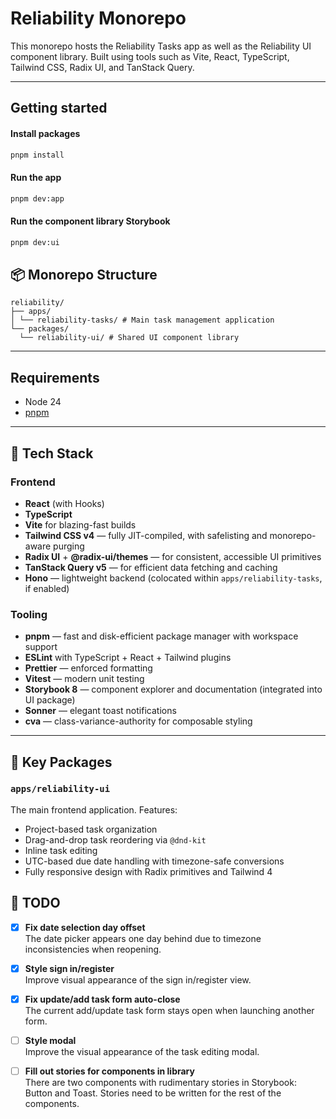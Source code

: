 # Reliability Monorepo

This monorepo hosts the Reliability Tasks app as well as the Reliability UI component library. Built using tools such as Vite, React, TypeScript, Tailwind CSS, Radix UI, and TanStack Query.

---

## Getting started

#### Install packages

```bash
pnpm install
```

#### Run the app

```bash
pnpm dev:app
```

#### Run the component library Storybook

```bash
pnpm dev:ui
```

## 📦 Monorepo Structure

```
reliability/
├── apps/
│ └── reliability-tasks/ # Main task management application
└── packages/
  └── reliability-ui/ # Shared UI component library
```

---

## Requirements

- Node 24
- [pnpm](https://pnpm.io/installation)

---

## 🔧 Tech Stack

### Frontend

- **React** (with Hooks)
- **TypeScript**
- **Vite** for blazing-fast builds
- **Tailwind CSS v4** — fully JIT-compiled, with safelisting and monorepo-aware purging
- **Radix UI** + **@radix-ui/themes** — for consistent, accessible UI primitives
- **TanStack Query v5** — for efficient data fetching and caching
- **Hono** — lightweight backend (colocated within `apps/reliability-tasks`, if enabled)

### Tooling

- **pnpm** — fast and disk-efficient package manager with workspace support
- **ESLint** with TypeScript + React + Tailwind plugins
- **Prettier** — enforced formatting
- **Vitest** — modern unit testing
- **Storybook 8** — component explorer and documentation (integrated into UI package)
- **Sonner** — elegant toast notifications
- **cva** — class-variance-authority for composable styling

---

## 📁 Key Packages

### `apps/reliability-ui`

The main frontend application. Features:

- Project-based task organization
- Drag-and-drop task reordering via `@dnd-kit`
- Inline task editing
- UTC-based due date handling with timezone-safe conversions
- Fully responsive design with Radix primitives and Tailwind 4

## 📝 TODO

- [x] **Fix date selection day offset**  
       The date picker appears one day behind due to timezone inconsistencies when reopening.

- [x] **Style sign in/register**  
       Improve visual appearance of the sign in/register view.

- [x] **Fix update/add task form auto-close**  
       The current add/update task form stays open when launching another form.

- [ ] **Style modal**  
       Improve the visual appearance of the task editing modal.

- [ ] **Fill out stories for components in library**  
       There are two components with rudimentary stories in Storybook: Button and Toast. Stories need to be written for the rest of the components.
